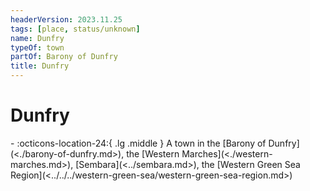 ```yaml
---
headerVersion: 2023.11.25
tags: [place, status/unknown]
name: Dunfry
typeOf: town
partOf: Barony of Dunfry
title: Dunfry
---
```

# Dunfry
<div class="grid cards ext-narrow-margin ext-one-column" markdown>
-    :octicons-location-24:{ .lg .middle } A town in the [Barony of Dunfry](<./barony-of-dunfry.md>), the [Western Marches](<./western-marches.md>), [Sembara](<../sembara.md>), the [Western Green Sea Region](<../../../western-green-sea/western-green-sea-region.md>)  
</div>



